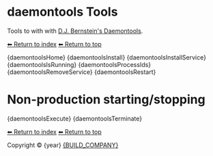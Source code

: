 # daemontools Tools

Tools to with with [D.J. Bernstein's Daemontools](https://cr.yp.to/daemontools.html).

[⬅ Return to index](crontab)
[⬅ Return to top](../index.md)

{daemontoolsHome}
{daemontoolsInstall}
{daemontoolsInstallService}
{daemontoolsIsRunning}
{daemontoolsProcessIds}
{daemontoolsRemoveService}
{daemontoolsRestart}

# Non-production starting/stopping

{daemontoolsExecute}
{daemontoolsTerminate}

[⬅ Return to index](crontab)
[⬅ Return to top](../index.md)

Copyright &copy; {year} [{BUILD_COMPANY}]({BUILD_COMPANY_LINK})
